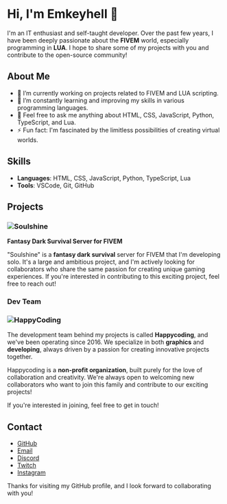 # Hi, I'm Emkeyhell 👋

I'm an IT enthusiast and self-taught developer. Over the past few years, I have been deeply passionate about the **FIVEM** world, especially programming in **LUA**. I hope to share some of my projects with you and contribute to the open-source community!

## About Me
- 🔭 I’m currently working on projects related to FIVEM and LUA scripting.
- 🌱 I’m constantly learning and improving my skills in various programming languages.
- 💬 Feel free to ask me anything about HTML, CSS, JavaScript, Python, TypeScript, and Lua.
- ⚡ Fun fact: I'm fascinated by the limitless possibilities of creating virtual worlds.

## Skills
- **Languages**: HTML, CSS, JavaScript, Python, TypeScript, Lua
- **Tools**: VSCode, Git, GitHub

## Projects

### ![Soulshine](https://r2.fivemanage.com/pub/phh1na1hqpyn.png)
**Fantasy Dark Survival Server for FIVEM**

"Soulshine" is a **fantasy dark survival** server for FIVEM that I'm developing solo. It's a large and ambitious project, and I'm actively looking for collaborators who share the same passion for creating unique gaming experiences. If you're interested in contributing to this exciting project, feel free to reach out!

### Dev Team

### ![HappyCoding](https://r2.fivemanage.com/pub/cx3m5hqhh4k4.png)

The development team behind my projects is called **Happycoding**, and we've been operating since 2016. We specialize in both **graphics** and **developing**, always driven by a passion for creating innovative projects together.

Happycoding is a **non-profit organization**, built purely for the love of collaboration and creativity. We're always open to welcoming new collaborators who want to join this family and contribute to our exciting projects!

If you're interested in joining, feel free to get in touch!

## Contact
- [GitHub](https://github.com/emkeyhell)
- [Email](mailto:emkeyhell@gmail.com)
- [Discord](https://discord.gg/jjsQU2bFBP)
- [Twitch](https://www.twitch.tv/emkeyhell)
- [Instagram](https://www.instagram.com/emkeyhell)

Thanks for visiting my GitHub profile, and I look forward to collaborating with you!


